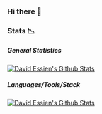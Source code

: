 ### Hi there 👋

<!--
**davidshare/davidshare** is a ✨ _special_ ✨ repository because its `README.md` (this file) appears on your GitHub profile.

Here are some ideas to get you started :

- 🔭 I’m currently working on ...
- 🌱 I’m currently learning ...
- 👯 I’m looking to collaborate on ...
- 🤔 I’m looking for help with ...
- 💬 Ask me about ...
- 📫 How to reach me: ...
- 😄 Pronouns: ...
- ⚡ Fun fact: ...
-->

### Stats :chart_with_downwards_trend:

##### General Statistics

[![David Essien's Github Stats](https://github-readme-stats.vercel.app/api?username=davidshare&count_private=true&show_icons=true&theme=nightowl&include_all_commits=true)](https://github.com/davidshare)


##### Languages/Tools/Stack

[![David Essien's Github Stats](https://github-readme-stats.vercel.app/api/top-langs?username=davidshare&show_icons=true&theme=nightowl&langs_count=10)](https://github.com/davidshare)
